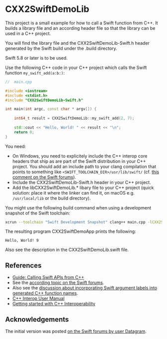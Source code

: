 # CXX2SwiftDemoLib

This project is a small example for how to call a Swift function from C++. It builds a library file and an according header file so that the library can be used in a C++ project.

You will find the library file and the CXX2SwiftDemoLib-Swift.h header generated by the Swift build under the .build directory.

Swift 5.8 or later is to be used.

Use the following C++ code in your C++ project which calls the Swift function `my_swift_add(a:b:)`:

```C++
//  main.cpp

#include <iostream>
#include <stdint.h>
#include "CXX2SwiftDemoLib-Swift.h"

int main(int argc, const char * argv[]) {
    
    int64_t result = CXX2SwiftDemoLib::my_swift_add(2, 7);
    
    std::cout << "Hello, World! " << result << "\n";
    return 0;
}
```

You need:

- On Windows, you need to explicitely include the C++ interop core headers that ship as are part of the Swift distribution in your C++ project. You should add an include path to your clang compilation that points to something like `<SWIFT_TOOLCHAIN_DIR>/usr/lib/swift/` (cf. [this comment on the Swift forums](https://forums.swift.org/t/report-swift-and-c-interoperability-project-progress-in-the-swift-5-7-time-frame/61005/39)).
- Include the CXX2SwiftDemoLib-Swift.h header in your C++ project.
- Add the libCXX2SwiftDemoLib.\* libary file to your C++ project (quick solution: place it where the linker can find it, on macOS e.g. `/usr/local/lib` or the build directory).

You might use the following build command when using a development snapshot of the Swift toolchain:

```bash
xcrun --toolchain "Swift Development Snapshot" clang++ main.cpp -lCXX2SwiftDemoLib -o CXX2SwiftDemoApp -v
```

The resulting program CXX2SwiftDemoApp prints the following:

```text
Hello, World! 9
```

Also see the description in the CXX2SwiftDemoLib.swift file.

## References

- [Guide: Calling Swift APIs from C++](https://github.com/apple/swift/blob/main/docs/CppInteroperability/UserGuide-CallingSwiftFromC%2B%2B.md)
- See the [according topic on the Swift forums](https://forums.swift.org/t/report-swift-and-c-interoperability-project-progress-in-the-swift-5-7-time-frame/61005).
- Also see the [discussion about incorporating Swift argument labels into generated C++ function names](https://forums.swift.org/t/swift-to-c-incorporating-swift-argument-labels-into-generated-c-function-name/62195).
- [C++ Interop User Manual](https://github.com/apple/swift/blob/main/docs/CppInteroperability/UserManual.md)
- [Getting started with C++ Interoperability](https://github.com/apple/swift/blob/main/docs/CppInteroperability/GettingStartedWithC%2B%2BInterop.md)

## Acknowledgements

The initial version was posted [on the Swift forums by user 
Datagram](https://forums.swift.org/t/report-swift-and-c-interoperability-project-progress-in-the-swift-5-7-time-frame/61005/21).
